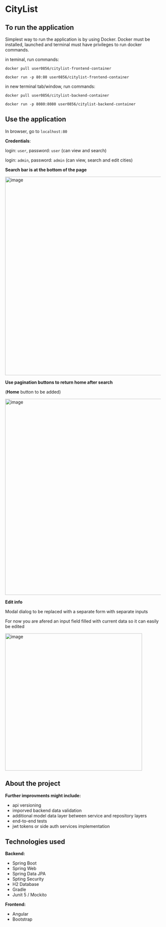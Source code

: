 # CityList

## To run the application

Simplest way to run the application is by using Docker. Docker must be installed, launched and terminal must have privileges to run docker commands.

in teminal, run commands:

`docker pull user0856/citylist-frontend-container`

`docker run -p 80:80 user0856/citylist-frontend-container`

in new terminal tab/window, run commands:

`docker pull user0856/citylist-backend-container`

`docker run -p 8080:8080 user0856/citylist-backend-container`

## Use the application

In browser, go to `localhost:80`

**Credentials**: 

login: `user`, password: `user` (can view and search)

login: `admin`, password: `admin` (can view, search and edit cities)

**Search bar is at the bottom of the page**

<img width="641" alt="image" src="https://user-images.githubusercontent.com/42377378/158124649-1f07dee3-f675-4328-a904-00b442c283b6.png">

**Use pagination buttons to return home after search**

(**Home** button to be added)

<img width="633" alt="image" src="https://user-images.githubusercontent.com/42377378/158124902-0d705df7-710c-40b7-b93c-5d289e291e86.png">

**Edit info**

Modal dialog to be replaced with a separate form with separate inputs

For now you are afered an input field filled with current data so it can easily be edited

<img width="443" alt="image" src="https://user-images.githubusercontent.com/42377378/158125391-b4c589b6-a467-43ec-8e3e-0d8a1879447a.png">

## About the project

**Further improvments might include:**

- api versioning
- imporved backend data validation
- additional model data layer between service and repository layers
- end-to-end tests
- jwt tokens or side auth services implementation

## Technologies used

**Backend:**

- Spring Boot
- Spring Web
- Spring Data JPA
- Spting Security
- H2 Database
- Gradle
- Junit 5 / Mockito

**Frontend:**

- Angular
- Bootstrap
